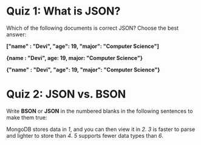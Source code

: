 # Quiz 1: What is JSON?
Which of the following documents is correct JSON? Choose the best answer:

**["name" : "Devi", "age": 19, "major": "Computer Science"]**

**{name : "Devi", age: 19, major: "Computer Science"}**

**{"name" : "Devi", "age": 19, "major": "Computer Science"}**
# Quiz 2: JSON vs. BSON
Write **BSON** or **JSON** in the numbered blanks in the following sentences to make them true:

MongoDB stores data in *1*, and you can then view it in *2*.
*3* is faster to parse and lighter to store than *4*.
*5* supports fewer data types than *6*.